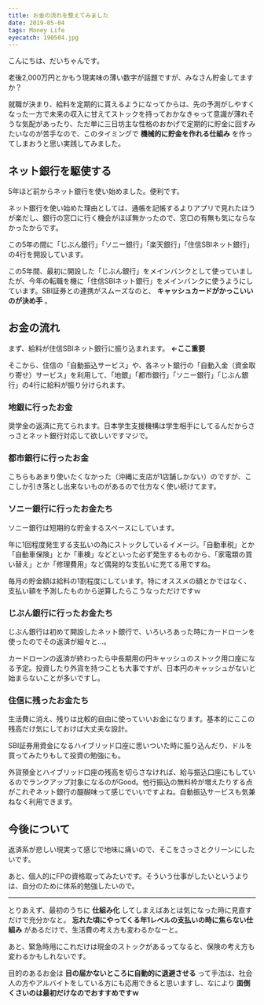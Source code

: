 ```yaml
---
title: お金の流れを整えてみました
date: 2019-05-04
tags: Money Life
eyecatch: 190504.jpg
---
```


こんにちは、だいちゃんです。

老後2,000万円とかもう現実味の薄い数字が話題ですが、みなさん貯金してますか？

就職が決まり、給料を定期的に貰えるようになってからは、先の予測がしやすくなった一方で未来の収入に甘えてストックを持っておかなきゃって意識が薄れそうな気配があったり、ただ単に三日坊主な性格のおかげで定期的に貯金に回すみたいなのが苦手なので、このタイミングで **機械的に貯金を作れる仕組み** を作ってしまおうと思い実践してみました。


## ネット銀行を駆使する
5年ほど前からネット銀行を使い始めました。便利です。

ネット銀行を使い始めた理由としては、通帳を記帳するよりアプリで見れたほうが楽だし、銀行の窓口に行く機会がほぼ無かったので、窓口の有無も気にならなかったからです。

この5年の間に「じぶん銀行」「ソニー銀行」「楽天銀行」「住信SBIネット銀行」の4行を開設しています。

この5年間、最初に開設した「じぶん銀行」をメインバンクとして使っていましたが、今年の転職を機に「住信SBIネット銀行」をメインバンクに使うようにしています。SBI証券との連携がスムーズなのと、 **キャッシュカードがかっこいいのが決め手** 。

## お金の流れ

まず、給料が住信SBIネット銀行に振り込まれます。 **←ここ重要**

そこから、住信の「自動振込サービス」や、各ネット銀行の「自動入金（資金取り寄せ）サービス」を利用して、「地銀」「都市銀行」「ソニー銀行」「じぶん銀行」の4行に給料が振り分けられます。

### 地銀に行ったお金
奨学金の返済に充てられます。日本学生支援機構は学生相手にしてるんだからさっさとネット銀行対応して欲しいですマジで。

### 都市銀行に行ったお金
こちらもあまり使いたくなかった（沖縄に支店が1店舗しかない）のですが、ここしか引き落とし出来ないものがあるので仕方なく使い続けてます。

### ソニー銀行に行ったお金たち
ソニー銀行は短期的な貯金するスペースにしています。

年に1回程度発生する支払いの為にストックしているイメージ。「自動車税」とか「自動車保険」とか「車検」などといった必ず発生するものから、「家電類の買い替え」とか「修理費用」など偶発的な支払いに充てる用ですね。

毎月の貯金額は給料の1割程度にしています。特にオススメの額とかではなく、支払い額を予測したものから逆算したらこうなっただけですｗ

### じぶん銀行に行ったお金たち
じぶん銀行は初めて開設したネット銀行で、いろいろあった時にカードローンを使ったのでその返済が細々と...。

カードローンの返済が終わったら中長期用の円キャッシュのストック用口座になる予定。投資したり外貨を持つことも大事ですが、日本円のキャッシュがないと始まらないことが多いですし。

### 住信に残ったお金たち
生活費に消え、残りは比較的自由に使っていいお金になります。基本的にここの残高だけ気にしておけば大丈夫な設計。

SBI証券用資金になるハイブリッド口座に思いついた時に振り込んだり、ドルを買ってみたりもして投資の勉強にも。

外貨預金とハイブリッド口座の残高を切らさなければ、給与振込口座にもしているのでランクアップ対象になるのがGood。他行振込の無料枠が増えたりする点がこれぞネット銀行の醍醐味って感じでいいですよね。自動振込サービスも気兼ねなく利用できます。

## 今後について
返済系が悲しい現実って感じで地味に痛いので、そこをさっさとクリーンにしたいです。

あと、個人的にFPの資格取ってみたいです。そういう仕事がしたいというよりは、自分のために体系的勉強したいので。

---

とりあえず、最初のうちに **仕組み化** してしまえばあとは気になった時に見直すだけで充分かなと。 **忘れた頃にやってくる年1レベルの支払いの時に焦らない仕組み** があるだけで、生活費の考え方も変わるかなーと。

あと、緊急時用にこれだけは現金のストックがあるってなると、保険の考え方も変わるかもしれないです。

目的のあるお金は **目の届かないところに自動的に退避させる** って手法は、社会人の方やアルバイトをしている方にも応用できると思いますし、なにより **面倒くさいのは最初だけなのでおすすめですｗ**

